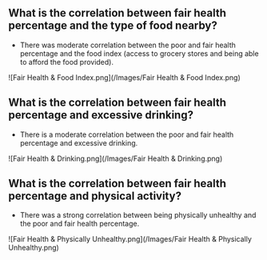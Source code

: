 ## What is the correlation between fair health percentage and the type of food nearby?
  - There was moderate correlation between the poor and fair health percentage and the food index (access to grocery stores and being able to afford the food provided). 
  
 ![Fair Health & Food Index.png](/Images/Fair Health & Food Index.png)
 
## What is the correlation between fair health percentage and excessive drinking?
  - There is a moderate correlation between the poor and fair health percentage and excessive drinking.
  
  ![Fair Health & Drinking.png](/Images/Fair Health & Drinking.png)
 
## What is the correlation between fair health percentage and physical activity?
  - There was a strong correlation between being physically unhealthy and the poor and fair health percentage. 

![Fair Health & Physically Unhealthy.png](/Images/Fair Health & Physically Unhealthy.png)
